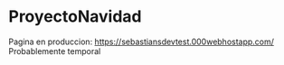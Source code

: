 # ProyectoNavidad
Pagina en produccion: https://sebastiansdevtest.000webhostapp.com/
Probablemente temporal
